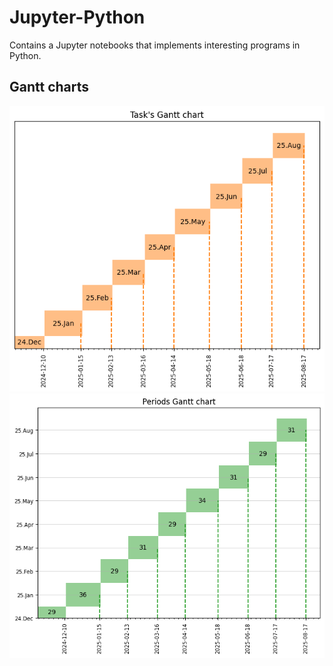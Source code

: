 # Jupyter-Python
Contains a Jupyter notebooks that implements interesting programs in Python.

## Gantt charts

![Tasks chart](./00-gantt-chart/output/tasks.png)
![Periods chart](./00-gantt-chart/output/periods.png)



